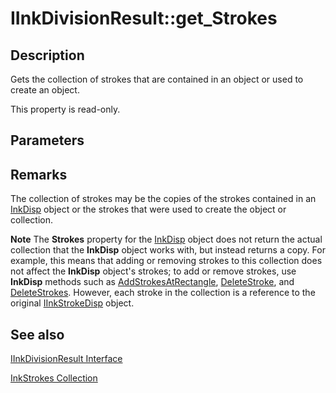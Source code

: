 # IInkDivisionResult::get_Strokes

## Description

Gets the collection of strokes that are contained in an object or used to create an object.

This property is read-only.

## Parameters

## Remarks

The collection of strokes may be the copies of the strokes contained in an [InkDisp](https://learn.microsoft.com/windows/desktop/tablet/inkdisp-class) object or the strokes that were used to create the object or collection.

**Note** The **Strokes** property for the [InkDisp](https://learn.microsoft.com/windows/desktop/tablet/inkdisp-class) object does not return the actual collection that the **InkDisp** object works with, but instead returns a copy. For example, this means that adding or removing strokes to this collection does not affect the **InkDisp** object's strokes; to add or remove strokes, use **InkDisp** methods such as [AddStrokesAtRectangle](https://learn.microsoft.com/windows/desktop/api/msinkaut/nf-msinkaut-iinkdisp-addstrokesatrectangle), [DeleteStroke](https://learn.microsoft.com/windows/desktop/api/msinkaut/nf-msinkaut-iinkdisp-deletestroke), and [DeleteStrokes](https://learn.microsoft.com/windows/desktop/api/msinkaut/nf-msinkaut-iinkdisp-deletestrokes). However, each stroke in the collection is a reference to the original [IInkStrokeDisp](https://learn.microsoft.com/windows/desktop/api/msinkaut/nn-msinkaut-iinkstrokedisp) object.

## See also

[IInkDivisionResult Interface](https://learn.microsoft.com/windows/desktop/api/msinkaut15/nn-msinkaut15-iinkdivisionresult)

[InkStrokes Collection](https://learn.microsoft.com/previous-versions/windows/desktop/legacy/ms703293(v=vs.85))
